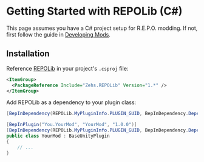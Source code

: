 # Getting Started with REPOLib (C#)

This page assumes you have a C# project setup for R.E.P.O. modding. If not, first follow the guide in [Developing Mods](../../develop.md).

## Installation

Reference [REPOLib](https://www.nuget.org/packages/Zehs.REPOLib) in your project's `.csproj` file:

```xml
<ItemGroup>
  <PackageReference Include="Zehs.REPOLib" Version="1.*" />
</ItemGroup>
```

Add REPOLib as a dependency to your plugin class:

```c#
[BepInDependency(REPOLib.MyPluginInfo.PLUGIN_GUID, BepInDependency.DependencyFlags.HardDependency)]
```

```c#
[BepInPlugin("You.YourMod", "YourMod", "1.0.0")]
[BepInDependency(REPOLib.MyPluginInfo.PLUGIN_GUID, BepInDependency.DependencyFlags.HardDependency)]
public class YourMod : BaseUnityPlugin
{
    // ...
}
```
